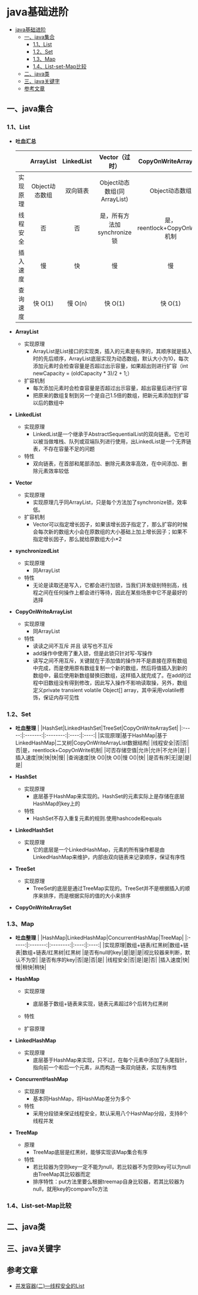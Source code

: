 # java基础进阶

- [java基础进阶](#java基础进阶)
  - [一、java集合](#一java集合)
    - [1.1、List](#11list)
    - [1.2、Set](#12set)
    - [1.3、Map](#13map)
    - [1.4、List-set-Map比较](#14list-set-map比较)
  - [二、java类](#二java类)
  - [三、java关键字](#三java关键字)
  - [参考文章](#参考文章)


## 一、java集合

### 1.1、List
- __吐血汇总__

  |       |ArrayList|LinkedList|Vector（过时）|CopyOnWriteArrayList|
  |:-----:|:-------:|:--------:|:----:|:----:|
  |实现原理|Object动态数组|双向链表|Object动态数组(同ArrayList)|Object动态数组|
  |线程安全|否|否|是，所有方法加synchronize锁|是，reentlock+CopyOnWrite机制|
  |插入速度|慢|快|慢|慢|
  |查询速度|快 O(1)|慢 O(n)|快 O(1)|快 O(1)

- __ArrayList__
  - 实现原理
    - ArrayList是List接口的实现类，插入的元素是有序的，其顺序就是插入时的先后顺序，ArrayList底层实现为动态数组，默认大小为10，每次添加元素时会检查容量是否超过出示容量，如果超出则进行扩容（int newCapacity = (oldCapacity * 3)/2 + 1;）
  - 扩容机制
    - 每次添加元素时会检查容量是否超过出示容量，超出容量后进行扩容
    - 把原来的数组复制到另一个是自己1.5倍的数组，把新元素添加到扩容以后的数组中

- __LinkedList__
  - 实现原理
    - LinkedList是一个继承于AbstractSequentialList的双向链表。它也可以被当做堆栈、队列或双端队列进行使用，出LinkedList是一个无界链表，不存在容量不足的问题
  - 特性
    - 双向链表，在首部和尾部添加、删除元素效率高效，在中间添加、删除元素效率较低  
  
- __Vector__
  - 实现原理
    - 实现原理几乎同ArrayList，只是每个方法加了synchronize锁，效率低。
  - 扩容机制
    - Vector可以指定增长因子，如果该增长因子指定了，那么扩容的时候会每次新的数组大小会在原数组的大小基础上加上增长因子；如果不指定增长因子，那么就给原数组大小*2

- __synchronizedList__
  - 实现原理
    - 同ArrayList
  - 特性
    - 无论是读取还是写入，它都会进行加锁，当我们并发级别特别高，线程之间在任何操作上都会进行等待，因此在某些场景中它不是最好的选择

- __CopyOnWriteArrayList__
  - 实现原理
    - 同ArrayList
  - 特性
    - 读读之间不互斥 并且 读写也不互斥
    - add操作中使用了重入锁，但是此锁只针对写-写操作
    - 读写之间不用互斥，关键就在于添加值的操作并不是直接在原有数组中完成，而是使用原有数组复制一个新的数组，然后将值插入到新的数组中，最后使用新数组替换旧数组，这样插入就完成了。在add的过程中旧数组没有得到修改，因此写入操作不影响读取操，另外，数组定义private transient volatile Object[] array，其中采用volatile修饰，保证内存可见性

### 1.2、Set

- __吐血整理__
  |       |HashSet|LinkedHashSet|TreeSet|CopyOnWriteArraySet|
  |:-----:|:-------:|:--------:|:----:|:----:|
  |实现原理|基于HashMap|基于LinkedHashMap|二叉树|CopyOnWriteArrayList数据结构|
  |线程安全|否|否|否|是，reentlock+CopyOnWrite机制|
  |可否存储空值|允许|允许|不允许|是|
  |插入速度|快|快|快|慢|
  |查询速度|快 O()|快 O()|慢 O()|快|
  |是否有序|无|是|是|是|

- __HashSet__
  - 实现原理
    - 底层基于HashMap来实现的。HashSet的元素实际上是存储在底层HashMap的key上的
  - 特性
    - HashSet不存入重复元素的规则.使用hashcode和equals


- __LinkedHashSet__
  - 实现原理
    - 它的底层是一个LinkedHashMap，元素的所有操作都是由LinkedHashMap来维护，内部由双向链表来记录顺序，保证有序性

- __TreeSet__
  - 实现原理
    - TreeSet的底层是通过TreeMap实现的。TreeSet并不是根据插入的顺序来排序，而是根据实际的值的大小来排序

- __CopyOnWriteArraySet__



### 1.3、Map

- __吐血整理__
  |       |HashMap|LinkedHashMap|ConcurrentHashMap|TreeMap|
  |:-----:|:-------:|:--------:|:----:|:----:|
  |实现原理|数组+链表/红黑树|数组+链表|数组+链表/红黑树|红黑树
  |是否有null的key|是|是|是|视比较器来判断，默认不为空|
  |是否有序的key|否|是|否|是|
  |线程安全|否|是|是|否|
  |插入速度|快|慢|稍快|稍快|


- __HashMap__
  - 实现原理
    - 底层基于数组+链表来实现，链表元素超过8个后转为红黑树
  - 特性

  - 扩容原理

- __LinkedHashMap__
  - 实现原理
    - 底层基于HashMap来实现，只不过，在每个元素中添加了头尾指针，指向前一个和后一个元素，从而构造一条双向链表，实现有序性

- __ConcurrentHashMap__
  - 实现原理
    - 基本同HashMap，将HashMap差分为多个
  - 特性
    - 采用分段锁来保证线程安全，默认采用八个HashMap分段，支持8个线程并发

- __TreeMap__
  - 原理
    - TreeMap底层是红黑树，能够实现该Map集合有序
  - 特性
    - 若比较器为空则key一定不能为null，若比较器不为空则key可以为null由TreeMap其比较器而定
    - 排序特性：put方法里要么根据treemap自身比较器，若其比较器为null，就用key的compareTo方法


### 1.4、List-set-Map比较



## 二、java类







## 三、java关键字

















## 参考文章

- [并发容器(二)—线程安全的List](https://blog.csdn.net/p_programmer/article/details/86027076)